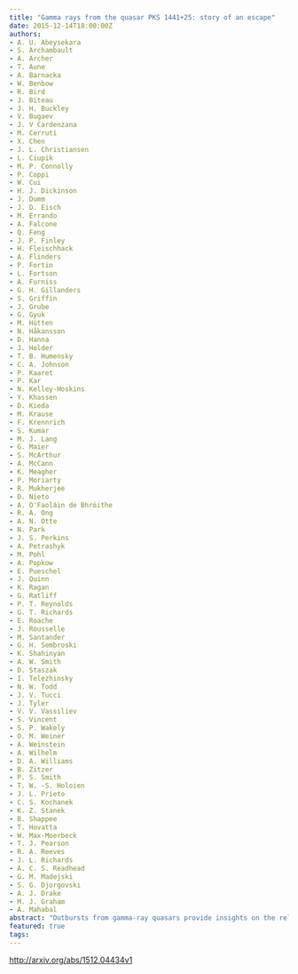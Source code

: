 ```yaml
---
title: "Gamma rays from the quasar PKS 1441+25: story of an escape"
date: 2015-12-14T18:00:00Z
authors:
- A. U. Abeysekara
- S. Archambault
- A. Archer
- T. Aune
- A. Barnacka
- W. Benbow
- R. Bird
- J. Biteau
- J. H. Buckley
- V. Bugaev
- J. V Cardenzana
- M. Cerruti
- X. Chen
- J. L. Christiansen
- L. Ciupik
- M. P. Connolly
- P. Coppi
- W. Cui
- H. J. Dickinson
- J. Dumm
- J. D. Eisch
- M. Errando
- A. Falcone
- Q. Feng
- J. P. Finley
- H. Fleischhack
- A. Flinders
- P. Fortin
- L. Fortson
- A. Furniss
- G. H. Gillanders
- S. Griffin
- J. Grube
- G. Gyuk
- M. Hütten
- N. Håkansson
- D. Hanna
- J. Holder
- T. B. Humensky
- C. A. Johnson
- P. Kaaret
- P. Kar
- N. Kelley-Hoskins
- Y. Khassen
- D. Kieda
- M. Krause
- F. Krennrich
- S. Kumar
- M. J. Lang
- G. Maier
- S. McArthur
- A. McCann
- K. Meagher
- P. Moriarty
- R. Mukherjee
- D. Nieto
- A. O'Faoláin de Bhróithe
- R. A. Ong
- A. N. Otte
- N. Park
- J. S. Perkins
- A. Petrashyk
- M. Pohl
- A. Popkow
- E. Pueschel
- J. Quinn
- K. Ragan
- G. Ratliff
- P. T. Reynolds
- G. T. Richards
- E. Roache
- J. Rousselle
- M. Santander
- G. H. Sembroski
- K. Shahinyan
- A. W. Smith
- D. Staszak
- I. Telezhinsky
- N. W. Todd
- J. V. Tucci
- J. Tyler
- V. V. Vassiliev
- S. Vincent
- S. P. Wakely
- O. M. Weiner
- A. Weinstein
- A. Wilhelm
- D. A. Williams
- B. Zitzer
- P. S. Smith
- T. W. -S. Holoien
- J. L. Prieto
- C. S. Kochanek
- K. Z. Stanek
- B. Shappee
- T. Hovatta
- W. Max-Moerbeck
- T. J. Pearson
- R. A. Reeves
- J. L. Richards
- A. C. S. Readhead
- G. M. Madejski
- S. G. Djorgovski
- A. J. Drake
- M. J. Graham
- A. Mahabal
abstract: "Outbursts from gamma-ray quasars provide insights on the relativistic jets of active galactic nuclei and constraints on the diffuse radiation fields that fill the Universe. The detection of significant emission above 100 GeV from a distant quasar would show that some of the radiated gamma rays escape pair-production interactions with low-energy photons, be it the extragalactic background light (EBL), or the radiation near the supermassive black hole lying at the jet's base. VERITAS detected gamma-ray emission up to 200 GeV from PKS 1441+25 (z=0.939) during April 2015, a period of high activity across all wavelengths. This observation of PKS 1441+25 suggests that the emission region is located thousands of Schwarzschild radii away from the black hole. The gamma-ray detection also sets a stringent upper limit on the near-ultraviolet to near-infrared EBL intensity, suggesting that galaxy surveys have resolved most, if not all, of the sources of the EBL at these wavelengths."
featured: true
tags:
---
```

http://arxiv.org/abs/1512.04434v1